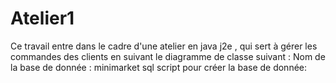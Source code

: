 # Atelier1
Ce travail entre dans le cadre d'une atelier en java j2e , qui sert à gérer les commandes des clients en suivant le diagramme de classe suivant :
Nom de la base de donnée : 
minimarket
sql script pour créer la base de donnée:
